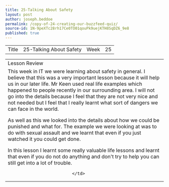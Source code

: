 ```yaml
---
title: 25-Talking About Safety
layout: post
author: joseph.beddoe
permalink: /copy-of-24-creating-our-buzzfeed-quiz/
source-id: 1N-9peXTc28rh17Ce0TO01qouPk9uejKTH8SqDZ6_9e8
published: true
---
```

<table>
  <tr>
    <td>Title</td>
    <td>25-Talking About Safety
</td>
    <td>Week</td>
    <td>25</td>
  </tr>
</table>


<table>
  <tr>
    <td>Lesson Review</td>
  </tr>
  <tr>
    <td>This week in IT we were learning about safety in general. I believe that this was a very important lesson because it will help us in our later life. Mr Keen used real life examples which happened to people recently in our surrounding area. I will not go into the details because I feel that they are not very nice and not needed but I feel that I really learnt what sort of dangers we can face in the world. 

As well as this we looked into the details about how we could be punished and what for. The example we were looking at was to do with sexual assault and we learnt that even if you just watched it you could get done.

In this lesson I learnt some really valuable life lessons and learnt that even if you do not do anything and don't try to help you can still get into a lot of trouble.




                             </td>
  </tr>
</table>


